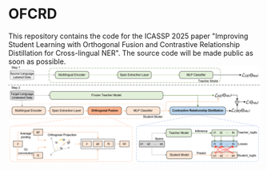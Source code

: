 # OFCRD

This repository contains the code for the ICASSP 2025 paper "Improving Student Learning with Orthogonal Fusion and Contrastive Relationship Distillation for Cross-lingual NER". The source code will be made public as soon as possible.
![alt text](https://github.com/maobohui/papers/blob/main/OFCRD/OFCRD.png)
